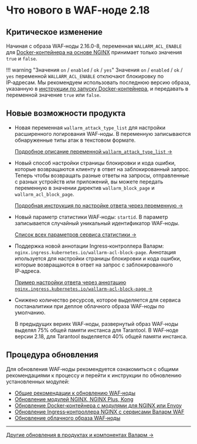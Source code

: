 # Что нового в WAF‑ноде 2.18

## Критическое изменение

Начиная с образа WAF‑ноды 2.16.0-8, переменная `WALLARM_ACL_ENABLE` для [Docker-контейнера на основе NGINX](../admin-ru/installation-docker-ru.md#запуск-контейнера-с-переменными-окружения) принимает только значения `true` и `false`.

!!! warning "Значения `on` / `enabled` / `ok` / `yes`"
    Значения `on` / `enabled` / `ok` / `yes` переменной `WALLARM_ACL_ENABLE` отключают блокировку по IP‑адресам. Мы рекомендуем использовать последнюю версию образа, указанную в [инструкции по запуску Docker-контейнера](../admin-ru/installation-docker-ru.md), и передавать в переменной значение `true` или `false`.

## Новые возможности продукта

* Новая переменная `wallarm_attack_type_list` для настройки расширенного логирования WAF‑ноды. В переменную записываются обнаруженные типы атак в текстовом формате.
    
    [Подробное описание переменной `wallarm_attack_type_list` →](../admin-ru/configure-logging.md#переменные-wafноды)
* Новый способ настройки страницы блокировки и кода ошибки, которые возвращаются клиенту в ответ на заблокированный запрос. Теперь чтобы возвращать разные ответы на запросы, отправленные с разных устройств или приложений, вы можете передать переменную в значении директив `wallarm_block_page` и `wallarm_acl_block_page`.
    
    [Подробная инструкция по настройке ответа через переменную →](../admin-ru/configuration-guides/configure-block-page-and-code.md#переменная-и-код-ошибки)
* Новый параметр статистики WAF‑ноды: `startid`. В параметр записывается случайный уникальный идентификатор WAF‑ноды.
    
    [Список всех параметров сервиса статистики →](../admin-ru/configure-statistics-service.md#работа-с-сервисом-статистики)
* Поддержка новой аннотации Ingress‑контроллера Валарм: `nginx.ingress.kubernetes.io/wallarm-acl-block-page`. Аннотация ипользуется для настройки страницы блокировки и кода ошибки, которые возвращаются в ответ на запрос с заблокированного IP‑адреса.
    
    [Пример настройки ответа через аннотацию `nginx.ingress.kubernetes.io/wallarm-acl-block-page` →](../admin-ru/configure-kubernetes-ru.md#настройка-страницы-блокировки-и-кода-ошибки)
* Снижено количество ресурсов, которое выделяется для сервиса постаналитики при деплое облачного образа WAF‑ноды по умолчанию.
    
    В предыдущих вериях WAF‑ноды, развернутый образ WAF‑ноды выделял 75% общей памяти инстанса для Tarantool. В WAF‑ноде версии 2.18, для Tarantool выделяется 40% общей памяти инстанса.

## Процедура обновления

Для обновления WAF‑ноды рекомендуется ознакомиться с общими рекомендациями к процессу и перейти к инструкции по обновлению установленных модулей:

* [Общие рекомендации к обновлению WAF‑ноды](general-recommendations.md)
* [Обновление модулей NGINX, NGINX Plus, Kong](nginx-modules.md)
* [Обновление Docker‑контейнера с модулями для NGINX или Envoy](docker-container.md)
* [Обновление Ingress‑контроллера NGINX с сервисами Валарм WAF](ingress-controller.md)
* [Обновление облачного образа WAF‑ноды](cloud-image.md)

----------

[Другие обновления в продуктах и компонентах Валарм →](https://changelog.wallarm.ru/)
